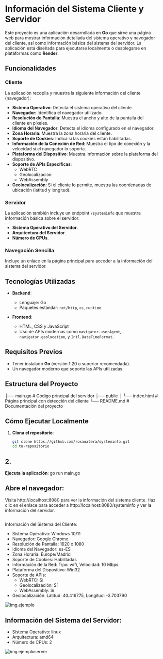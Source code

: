 # Información del Sistema Cliente y Servidor

Este proyecto es una aplicación desarrollada en **Go** que sirve una página web para mostrar información detallada del sistema operativo y navegador del cliente, así como información básica del sistema del servidor. La aplicación está diseñada para ejecutarse localmente o desplegarse en plataformas como **Render**.

## Funcionalidades

### Cliente
La aplicación recopila y muestra la siguiente información del cliente (navegador):
- **Sistema Operativo**: Detecta el sistema operativo del cliente.
- **Navegador**: Identifica el navegador utilizado.
- **Resolución de Pantalla**: Muestra el ancho y alto de la pantalla del cliente en píxeles.
- **Idioma del Navegador**: Detecta el idioma configurado en el navegador.
- **Zona Horaria**: Muestra la zona horaria del cliente.
- **Soporte de Cookies**: Indica si las cookies están habilitadas.
- **Información de la Conexión de Red**: Muestra el tipo de conexión y la velocidad si el navegador lo soporta.
- **Plataforma del Dispositivo**: Muestra información sobre la plataforma del dispositivo.
- **Soporte de APIs Específicas**:
  - WebRTC
  - Geolocalización
  - WebAssembly
- **Geolocalización**: Si el cliente lo permite, muestra las coordenadas de ubicación (latitud y longitud).

### Servidor
La aplicación también incluye un endpoint `/systeminfo` que muestra información básica sobre el servidor:
- **Sistema Operativo del Servidor**.
- **Arquitectura del Servidor**.
- **Número de CPUs**.

### Navegación Sencilla
Incluye un enlace en la página principal para acceder a la información del sistema del servidor.

## Tecnologías Utilizadas

- **Backend**:
  - Lenguaje: Go
  - Paquetes estándar: `net/http`, `os`, `runtime`

- **Frontend**:
  - HTML, CSS y JavaScript
  - Uso de APIs modernas como `navigator.userAgent`, `navigator.geolocation`, y `Intl.DateTimeFormat`.

## Requisitos Previos

- Tener instalado **Go** (versión 1.20 o superior recomendada).
- Un navegador moderno que soporte las APIs utilizadas.

## Estructura del Proyecto

 ├── main.go # Código principal del servidor ├── public │ └── index.html # Página principal con detección del cliente └── README.md # Documentación del proyecto


 
## Cómo Ejecutar Localmente

1. **Clona el repositorio**:
   ```bash
   git clone https://github.com/roxanatera/systeminfo.git
   cd tu-repositorio

## 2.

**Ejecuta la aplicación**:
go run main.go


## Abre el navegador:

Visita http://localhost:8080 para ver la información del sistema cliente.
Haz clic en el enlace para acceder a http://localhost:8080/systeminfo y ver la información del servidor.


##
Información del Sistema del Cliente:
- Sistema Operativo: Windows 10/11
- Navegador: Google Chrome
- Resolución de Pantalla: 1920 x 1080
- Idioma del Navegador: es-ES
- Zona Horaria: Europe/Madrid
- Soporte de Cookies: Habilitadas
- Información de la Red: Tipo: wifi, Velocidad: 10 Mbps
- Plataforma del Dispositivo: Win32
- Soporte de APIs:
  - WebRTC: Sí
  - Geolocalización: Sí
  - WebAssembly: Sí
- Geolocalización: Latitud: 40.416775, Longitud: -3.703790

![img.ejemplo](https://github.com/roxanatera/systeminfo/blob/main/systeminfo.PNG)



## Información del Sistema del Servidor:
- Sistema Operativo: linux
- Arquitectura: amd64
- Número de CPUs: 2

![img.ejemploserver](https://github.com/roxanatera/systeminfo/blob/main/systemserver.PNG)

